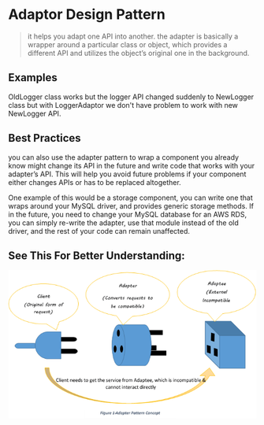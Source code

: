 # Adaptor Design Pattern
>it helps you adapt one API into another.
>the adapter is basically a wrapper around a particular class or object, which provides a different API and utilizes the object’s original one in the background.


## Examples
OldLogger class works but the logger API changed suddenly to NewLogger class 
but with LoggerAdaptor we don't have problem to work with new NewLogger API.

## Best Practices
you can also use the adapter pattern to wrap a component you already know might change its API in the future and write code that works with your adapter’s API. This will help you avoid future problems if your component either changes APIs or has to be replaced altogether.

One example of this would be a storage component, you can write one that wraps around your MySQL driver, and provides generic storage methods. If in the future, you need to change your MySQL database for an AWS RDS, you can simply re-write the adapter, use that module instead of the old driver, and the rest of your code can remain unaffected.

## See This For Better Understanding:
![Adaptor](./Adaptor.png)